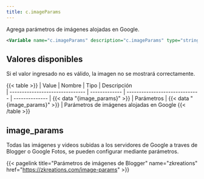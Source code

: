 ```yaml
---
title: c.imageParams
---
```


Agrega parámetros de imágenes alojadas en Google.

```xml
<Variable name="c.imageParams" description="c.imageParams" type="string" value="rw-l80-e30"/>
```

## Valores disponibles

Si el valor ingresado no es válido, la imagen no se mostrará correctamente.

{{< table >}}
| Value                           | Nombre        | Tipo                           | Descripción   
| ------------------------------- | ------------- | ------------------------------ | --------------
| {{< data "{image_params}" >}}   | Parámetros    | {{< data "{image_params}" >}}  | Parámetros de imágenes alojadas en Google
{{< /table >}}


## image_params

Todas las imágenes y videos subidas a los servidores de Google a traves de Blogger o Google Fotos, se pueden configurar mediante parámetros.

{{< pagelink title="Parámetros de imágenes de Blogger" name="zkreations" href="https://zkreations.com/image-params" >}}
